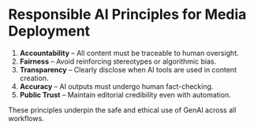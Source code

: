 
# Responsible AI Principles for Media Deployment

1. **Accountability** – All content must be traceable to human oversight.
2. **Fairness** – Avoid reinforcing stereotypes or algorithmic bias.
3. **Transparency** – Clearly disclose when AI tools are used in content creation.
4. **Accuracy** – AI outputs must undergo human fact-checking.
5. **Public Trust** – Maintain editorial credibility even with automation.

These principles underpin the safe and ethical use of GenAI across all workflows.
